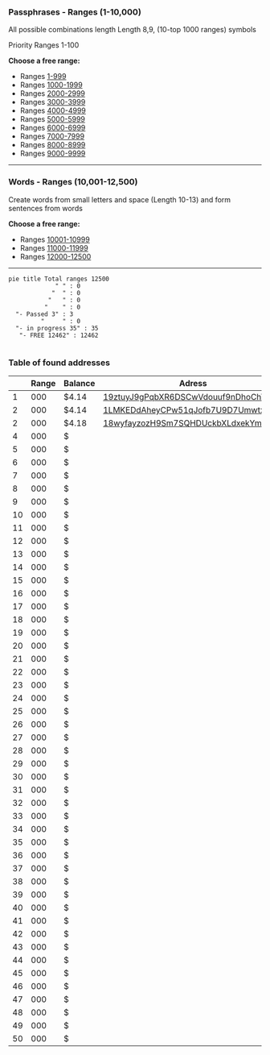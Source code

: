 ### Passphrases - Ranges (1-10,000)
All possible combinations length Length 8,9, (10-top 1000 ranges) symbols</br>

Priority Ranges 1-100

**Choose a free range:**</br>

- Ranges [1-999](https://github.com/phrutis/Passphrases/blob/main/Others/1-999.md)
- Ranges [1000-1999](https://github.com/phrutis/Passphrases/blob/main/Others/1000-1999.md)
- Ranges [2000-2999](https://github.com/phrutis/Passphrases/blob/main/Others/2000-2999.md)
- Ranges [3000-3999](https://github.com/phrutis/Passphrases/blob/main/Others/3000-3999.md)
- Ranges [4000-4999](https://github.com/phrutis/Passphrases/blob/main/Others/4000-4999.md)
- Ranges [5000-5999](https://github.com/phrutis/Passphrases/blob/main/Others/5000-5999.md)
- Ranges [6000-6999](https://github.com/phrutis/Passphrases/blob/main/Others/6000-6999.md)
- Ranges [7000-7999](https://github.com/phrutis/Passphrases/blob/main/Others/7000-7999.md)
- Ranges [8000-8999](https://github.com/phrutis/Passphrases/blob/main/Others/8000-8999.md)
- Ranges [9000-9999](https://github.com/phrutis/Passphrases/blob/main/Others/9000-9999.md)
<hr>

### Words - Ranges (10,001-12,500) 

Create words from small letters and space (Length 10-13) and form sentences from words</br>

**Choose a free range:**</br>
- Ranges [10001-10999](https://github.com/phrutis/Passphrases/blob/main/Others/10001-10999.md)
- Ranges [11000-11999](https://github.com/phrutis/Passphrases/blob/main/Others/11000-11999.md)
- Ranges [12000-12500](https://github.com/phrutis/Passphrases/blob/main/Others/12000-12500.md)
<hr>

```mermaid
pie title Total ranges 12500
             " " : 0
            "  " : 0
           "   " : 0
          "    " : 0
  "- Passed 3" : 3
         "     " : 0
  "- in progress 35" : 35
   "- FREE 12462" : 12462
   
```

### Table of found addresses

|     | Range | Balance | Adress         | Date       |
|-----|:------|--------|----------------|------------|
| 1   | 000   | $4.14  | [19ztuyJ9gPqbXR6DSCwVdouuf9nDhoChY3](https://www.blockchain.com/btc/address/19ztuyJ9gPqbXR6DSCwVdouuf9nDhoChY3) | 10.07.2022 |
| 2   | 000   | $4.14  | [1LMKEDdAheyCPw51qJofb7U9D7UmwtxNWn](https://www.blockchain.com/btc/address/1LMKEDdAheyCPw51qJofb7U9D7UmwtxNWn) | 10.07.2022 |
| 2   | 000   | $4.18  | [18wyfayzozH9Sm7SQHDUckbXLdxekYm4Qj](https://www.blockchain.com/btc/address/18wyfayzozH9Sm7SQHDUckbXLdxekYm4Qj) | 10.07.2022 |
| 4   | 000   | $  |  | 00.00.2022 |
| 5   | 000   | $  |  | 00.00.2022 |
| 6   | 000   | $  |  | 00.00.2022 |
| 7   | 000   | $  |  | 00.00.2022 |
| 8   | 000   | $  |  | 00.00.2022 |
| 9   | 000   | $  |  | 00.00.2022 |
| 10  | 000   | $  |  | 00.00.2022 |
| 11  | 000   | $  |  | 00.00.2022 |
| 12  | 000   | $  |  | 00.00.2022 |
| 13  | 000   | $  |  | 00.00.2022 |
| 14  | 000   | $  |  | 00.00.2022 |
| 15  | 000   | $  |  | 00.00.2022 |
| 16  | 000   | $  |  | 00.00.2022 |
| 17  | 000   | $  |  | 00.00.2022 |
| 18  | 000   | $  |  | 00.00.2022 |
| 19  | 000   | $  |  | 00.00.2022 |
| 20  | 000   | $  |  | 00.00.2022 |
| 21  | 000   | $  |  | 00.00.2022 |
| 22  | 000   | $  |  | 00.00.2022 |
| 23  | 000   | $  |  | 00.00.2022 |
| 24  | 000   | $  |  | 00.00.2022 |
| 25  | 000   | $  |  | 00.00.2022 |
| 26  | 000   | $  |  | 00.00.2022 |
| 27  | 000   | $  |  | 00.00.2022 |
| 28  | 000   | $  |  | 00.00.2022 |
| 29  | 000   | $  |  | 00.00.2022 |
| 30  | 000   | $  |  | 00.00.2022 |
| 31  | 000   | $  |  | 00.00.2022 |
| 32  | 000   | $  |  | 00.00.2022 |
| 33  | 000   | $  |  | 00.00.2022 |
| 34  | 000   | $  |  | 00.00.2022 |
| 35  | 000   | $  |  | 00.00.2022 |
| 36  | 000   | $  |  | 00.00.2022 |
| 37  | 000   | $  |  | 00.00.2022 |
| 38  | 000   | $  |  | 00.00.2022 |
| 39  | 000   | $  |  | 00.00.2022 |
| 40  | 000   | $  |  | 00.00.2022 |
| 41  | 000   | $  |  | 00.00.2022 |
| 42  | 000   | $  |  | 00.00.2022 |
| 43  | 000   | $  |  | 00.00.2022 |
| 44  | 000   | $  |  | 00.00.2022 |
| 45  | 000   | $  |  | 00.00.2022 |
| 46  | 000   | $  |  | 00.00.2022 |
| 47  | 000   | $  |  | 00.00.2022 |
| 48  | 000   | $  |  | 00.00.2022 |
| 49  | 000   | $  |  | 00.00.2022 |
| 50  | 000   | $  |  | 00.00.2022 |



